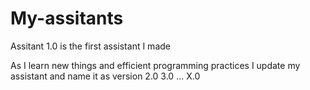 # My-assitants

Assitant 1.0 is the first assistant I made 

As I learn new things and efficient programming practices I update my assistant and name it as version 2.0 3.0 ... X.0
